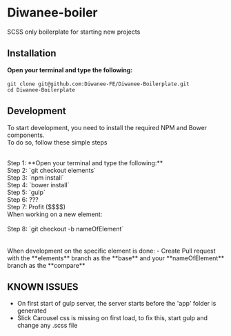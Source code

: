 # Diwanee-boiler
SCSS only boilerplate for starting new projects

## Installation
**Open your terminal and type the following:**
<br />
<br />
`git clone git@github.com:Diwanee-FE/Diwanee-Boilerplate.git`
<br />
`cd Diwanee-Boilerplate`



## Development
To start development, you need to install the required NPM and Bower components.
<br />
To do so, follow these simple steps

<br />
Step 1: **Open your terminal and type the following:**
<br />
Step 2: `git checkout elements`
<br />
Step 3: `npm install`
<br />
Step 4: `bower install`
<br />
Step 5: `gulp`
<br />
Step 6: ???
<br />
Step 7: Profit ($$$$)

<br />
When working on a new element:
<br />
<br />
Step 8: `git checkout -b nameOfElement`
<br />
<br />
<br />
When development on the specific element is done:
- Create Pull request with the **elements** branch as the **base** and your **nameOfElement** branch as the **compare**


## KNOWN ISSUES
- On first start of gulp server, the server starts before the 'app' folder is generated
- Slick Carousel css is missing on first load, to fix this, start gulp and change any .scss file
